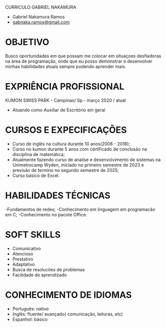CURRICULO GABRIEL NAKAMURA

- Gabriel Nakamura Ramos
- gabnaka.ramos@gmail.com

# OBJETIVO

  Busco oportunidades em que possam me colocar em situaçoes desfiadoras na área de programação, onde que eu posso demonstrar e desenvolver minhas habilidades atuais sempre podendo aprender mais.

# EXPRIÊNCIA PROFISSIONAL
  KUMON SWISS PARK - Campinas/ Sp - março 2020 / atual
  - Atuando como Auxiliar de Escritório em geral
 
 # CURSOS E EXPECIFICAÇÕES
- Curso de inglês na cultura durante 10 anos(2008 - 2018);
- Curso no kumon durante 5 anos com certificado de conclusão na disciplina de matemática;
- Atualmente fazendo curso de analíse e desenvolvimento de sistemas na Unimetrocamp Wyden, iniciado no primeiro semestre de 2023 e previsão de termino no segundo semestre de 2025;
- Curso básico de Excel.

# HABILIDADES TÉCNICAS
-Fundamentos de redes;
-Conhecimento em linguagem em programacão em C;
-Conhecimento no pacote Office.
 
 # SOFT SKILLS
- Comunicativo
- Atencioso
- Prestativo
- Adaptativo
- Busca de resolucões de problemas
- Facilidade de aprendizado

 # CONHECIMENTO DE IDIOMAS
- Português: nativo
- Inglês: fluente/ avançado( comunicação, leituras, etc)
- Espanhol: básico
